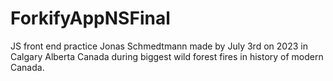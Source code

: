 # ForkifyAppNSFinal
JS front end practice Jonas Schmedtmann
made by  July 3rd on 2023 in Calgary Alberta Canada during biggest wild forest fires in history of modern Canada.
